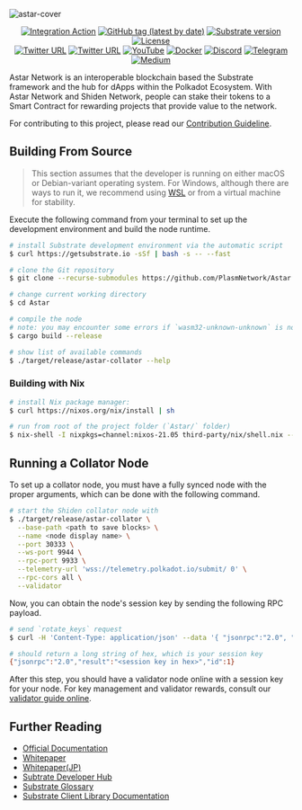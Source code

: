![astar-cover](https://user-images.githubusercontent.com/40356749/135799652-175e0d24-1255-4c26-87e8-447b192fd4b2.gif)

<div align="center">

[![Integration Action](https://github.com/PlasmNetwork/Astar/workflows/Integration/badge.svg)](https://github.com/PlasmNetwork/Astar/actions)
[![GitHub tag (latest by date)](https://img.shields.io/github/v/tag/PlasmNetwork/Astar)](https://github.com/PlasmNetwork/Astar/tags)
[![Substrate version](https://img.shields.io/badge/Substrate-3.0.0-brightgreen?logo=Parity%20Substrate)](https://substrate.dev/)
[![License](https://img.shields.io/github/license/PlasmNetwork/Astar?color=green)](https://github.com/PlasmNetwork/Astar/blob/production/shiden/LICENSE)
 <br />
[![Twitter URL](https://img.shields.io/twitter/follow/AstarNetwork?style=social)](https://twitter.com/AstarNetwork)
[![Twitter URL](https://img.shields.io/twitter/follow/ShidenNetwork?style=social)](https://twitter.com/ShidenNetwork)
[![YouTube](https://img.shields.io/youtube/channel/subscribers/UC36JgEF6gqatVSK9xlzzrvQ?style=social)](https://www.youtube.com/channel/UC36JgEF6gqatVSK9xlzzrvQ)
[![Docker](https://img.shields.io/docker/pulls/staketechnologies/astar-collator?logo=docker)](https://hub.docker.com/r/staketechnologies/astar-collator)
[![Discord](https://img.shields.io/badge/Discord-gray?logo=discord)](https://discord.gg/Z3nC9U4)
[![Telegram](https://img.shields.io/badge/Telegram-gray?logo=telegram)](https://t.me/PlasmOfficial)
[![Medium](https://img.shields.io/badge/Medium-gray?logo=medium)](https://medium.com/astar-network)

</div>

Astar Network is an interoperable blockchain based the Substrate framework and the hub for dApps within the Polkadot Ecosystem.
With Astar Network and Shiden Network, people can stake their tokens to a Smart Contract for rewarding projects that provide value to the network.

For contributing to this project, please read our [Contribution Guideline](./CONTRIBUTING.md).

## Building From Source

> This section assumes that the developer is running on either macOS or Debian-variant operating system. For Windows, although there are ways to run it, we recommend using [WSL](https://docs.microsoft.com/en-us/windows/wsl/install-win10) or from a virtual machine for stability.

Execute the following command from your terminal to set up the development environment and build the node runtime.

```bash
# install Substrate development environment via the automatic script
$ curl https://getsubstrate.io -sSf | bash -s -- --fast

# clone the Git repository
$ git clone --recurse-submodules https://github.com/PlasmNetwork/Astar.git

# change current working directory
$ cd Astar

# compile the node
# note: you may encounter some errors if `wasm32-unknown-unknown` is not installed, or if the toolchain channel is outdated
$ cargo build --release

# show list of available commands
$ ./target/release/astar-collator --help
```

### Building with Nix

```bash
# install Nix package manager:
$ curl https://nixos.org/nix/install | sh

# run from root of the project folder (`Astar/` folder)
$ nix-shell -I nixpkgs=channel:nixos-21.05 third-party/nix/shell.nix --run "cargo build --release"
```

## Running a Collator Node

To set up a collator node, you must have a fully synced node with the proper arguments, which can be done with the following command.

```bash
# start the Shiden collator node with
$ ./target/release/astar-collator \
  --base-path <path to save blocks> \
  --name <node display name> \
  --port 30333 \
  --ws-port 9944 \
  --rpc-port 9933 \
  --telemetry-url 'wss://telemetry.polkadot.io/submit/ 0' \
  --rpc-cors all \
  --validator
```

Now, you can obtain the node's session key by sending the following RPC payload.

```bash
# send `rotate_keys` request
$ curl -H 'Content-Type: application/json' --data '{ "jsonrpc":"2.0", "method":"author_rotateKeys", "id":1 }' localhost:9933

# should return a long string of hex, which is your session key
{"jsonrpc":"2.0","result":"<session key in hex>","id":1}
```

After this step, you should have a validator node online with a session key for your node.
For key management and validator rewards, consult our [validator guide online](https://docs.astar.network/build/validator-guide/configure-node).

## Further Reading

* [Official Documentation](https://docs.astar.network/)
* [Whitepaper](https://github.com/PlasmNetwork/plasmdocs/blob/master/wp/en.pdf)
* [Whitepaper(JP)](https://github.com/PlasmNetwork/plasmdocs/blob/master/wp/jp.pdf)
* [Subtrate Developer Hub](https://substrate.dev/docs/en/)
* [Substrate Glossary](https://substrate.dev/docs/en/knowledgebase/getting-started/glossary)
* [Substrate Client Library Documentation](https://polkadot.js.org/docs/)
